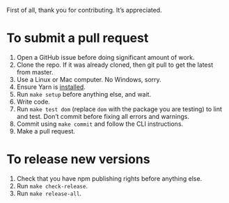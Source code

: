 First of all, thank you for contributing. It’s appreciated.

# To submit a pull request

1. Open a GitHub issue before doing significant amount of work.
2. Clone the repo. If it was already cloned, then git pull to get the latest from master.
3. Use a Linux or Mac computer. No Windows, sorry.
4. Ensure Yarn is [installed](https://yarnpkg.com/lang/en/docs/install/).
5. Run `make setup` before anything else, and wait.
6. Write code.
7. Run `make test dom` (replace `dom` with the package you are testing) to lint and test. Don’t commit before fixing all errors and warnings.
8. Commit using `make commit` and follow the CLI instructions.
9. Make a pull request.

# To release new versions

1. Check that you have npm publishing rights before anything else.
2. Run `make check-release`.
3. Run `make release-all`.
